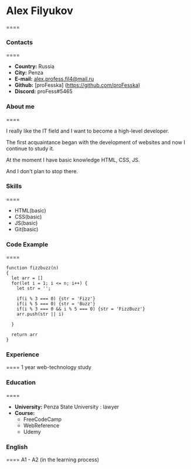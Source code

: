 # Alex Filyukov

====

### Contacts

====

- **Country:** Russia
- **City:** Penza
- **E-mail:** alex.profess.fil4@mail.ru
- **Github:** [proFesska] (https://github.com/proFesska)
- **Discord:** proFess#5465

### About me

====

I really like the IT field and I want to become a high-level developer.

The first acquaintance began with the development of websites and now I continue to study it.

At the moment I have basic knowledge HTML, CSS, JS.

And I don't plan to stop there.

### Skills

====

- HTML(basic)
- CSS(basic)
- JS(basic)
- Git(basic)

### Code Example

====

```
function fizzbuzz(n)
{
  let arr = []
  for(let i = 1; i <= n; i++) {
    let str = '';

    if(i % 3 === 0) {str = 'Fizz'}
    if(i % 5 === 0) {str = 'Buzz'}
    if(i % 3 === 0 && i % 5 === 0) {str = 'FizzBuzz'}
    arr.push(str || i)

  }

  return arr
}
```

### Experience

====
1 year web-technology study

### Education

====

- **University:** Penza State University : lawyer
- **Course:**
  - FreeCodeCamp
  - WebReference
  - Udemy

### English

====
A1 - A2 (in the learning process)
